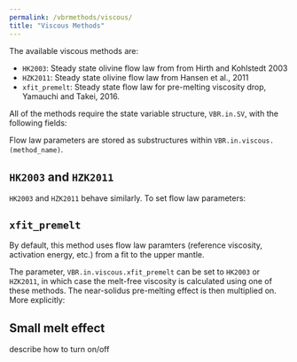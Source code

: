 ```yaml
---
permalink: /vbrmethods/viscous/
title: "Viscous Methods"
---
```


The available viscous methods are:
* `HK2003`: Steady state olivine flow law from from Hirth and Kohlstedt 2003
* `HZK2011`: Steady state olivine flow law from Hansen et al., 2011
* `xfit_premelt`: Steady state flow law for pre-melting viscosity drop, Yamauchi and Takei, 2016.

All of the methods require the state variable structure, `VBR.in.SV`, with the following fields:


Flow law parameters are stored as substructures within `VBR.in.viscous.(method_name)`.

## `HK2003` and `HZK2011`

`HK2003` and `HZK2011` behave similarly. To set flow law parameters:

## `xfit_premelt`
By default, this method uses flow law paramters (reference viscosity, activation energy, etc.) from a fit to the upper mantle.

The parameter, `VBR.in.viscous.xfit_premelt` can be set to `HK2003` or `HZK2011`, in which case the melt-free viscosity is calculated using one of these methods. The near-solidus pre-melting effect is then multiplied on. More explicitly:


## Small melt effect
describe how to turn on/off
